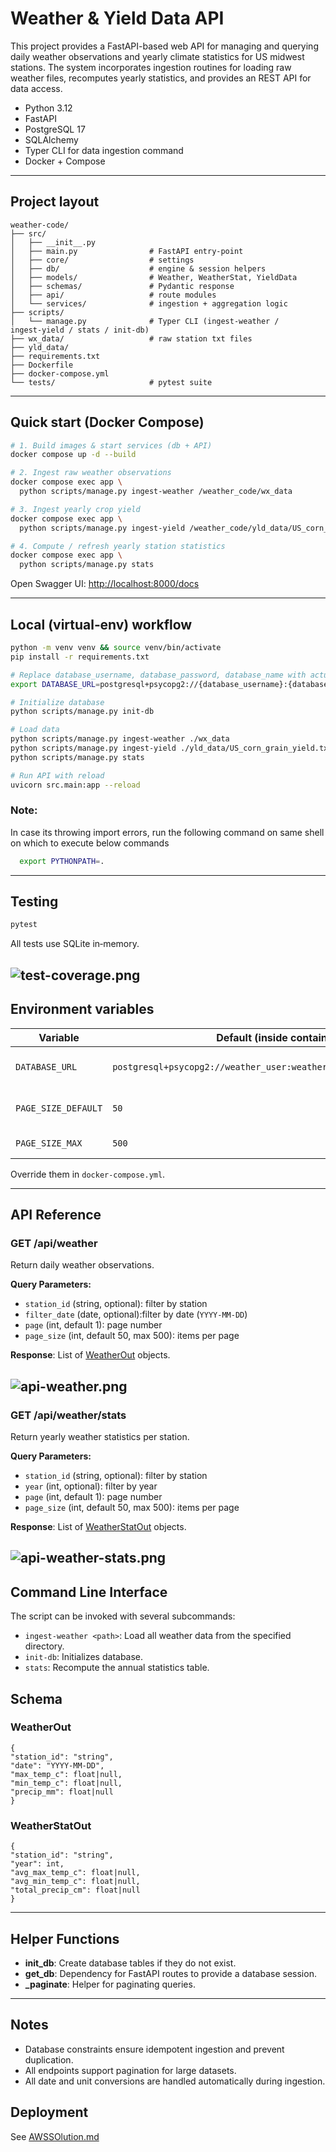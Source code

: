 # Weather & Yield Data API

This project provides a FastAPI-based web API for managing and querying daily weather observations and yearly climate statistics for US midwest stations. The system incorporates ingestion routines for loading raw weather files, recomputes yearly statistics, and provides an REST API for data access.

- Python 3.12 
- FastAPI
- PostgreSQL 17
- SQLAlchemy 
- Typer CLI for data ingestion command
- Docker + Compose 

---

## Project layout

```
weather-code/                  
├── src/                      
│   ├── __init__.py
│   ├── main.py                # FastAPI entry‑point
│   ├── core/                  # settings
│   ├── db/                    # engine & session helpers
│   ├── models/                # Weather, WeatherStat, YieldData
│   ├── schemas/               # Pydantic response
│   ├── api/                   # route modules
│   └── services/              # ingestion + aggregation logic
├── scripts/
│   └── manage.py              # Typer CLI (ingest‑weather / ingest‑yield / stats / init‑db)
├── wx_data/                   # raw station txt files 
├── yld_data/
├── requirements.txt
├── Dockerfile
├── docker-compose.yml
└── tests/                     # pytest suite
```

---

## Quick start (Docker Compose)

```bash
# 1. Build images & start services (db + API)
docker compose up -d --build

# 2. Ingest raw weather observations
docker compose exec app \
  python scripts/manage.py ingest-weather /weather_code/wx_data

# 3. Ingest yearly crop yield
docker compose exec app \
  python scripts/manage.py ingest-yield /weather_code/yld_data/US_corn_grain_yield.txt

# 4. Compute / refresh yearly station statistics
docker compose exec app \
  python scripts/manage.py stats
```


Open Swagger UI: [http://localhost:8000/docs](http://localhost:8000/docs)

---

## Local (virtual‑env) workflow

```bash
python -m venv venv && source venv/bin/activate
pip install -r requirements.txt

# Replace database_username, database_password, database_name with actual values
export DATABASE_URL=postgresql+psycopg2://{database_username}:{database_password}@localhost:5432/{database_name}

# Initialize database
python scripts/manage.py init-db

# Load data
python scripts/manage.py ingest-weather ./wx_data
python scripts/manage.py ingest-yield ./yld_data/US_corn_grain_yield.txt
python scripts/manage.py stats

# Run API with reload
uvicorn src.main:app --reload
```
### Note: 
In case its throwing import errors, run the following command on same shell on which to execute below commands
```bash
  export PYTHONPATH=.
```

---

## Testing

```bash
pytest 
```

All tests use SQLite in‑memory.

![test-coverage.png](images/test-coverage.png)
---

## Environment variables

| Variable            | Default (inside container)                                          | Purpose                   |
| ------------------- | ------------------------------------------------------------------- | ------------------------- |
| `DATABASE_URL`      | `postgresql+psycopg2://weather_user:weather_pass@db:5432/weatherdb` | SQLAlchemy connection URL |
| `PAGE_SIZE_DEFAULT` | `50`                                                                | Default pagination size   |
| `PAGE_SIZE_MAX`     | `500`                                                               | Max page size             |

Override them in `docker-compose.yml`.

---

## API Reference

### GET /api/weather

Return daily weather observations.

**Query Parameters:**

- `station_id` (string, optional): filter by station
- `filter_date` (date, optional):filter by date (`YYYY-MM-DD`)
- `page` (int, default 1): page number
- `page_size` (int, default 50, max 500): items per page

**Response**: List of [WeatherOut](#weatherout) objects.

![api-weather.png](images/api-weather.png)
---

### GET /api/weather/stats

Return yearly weather statistics per station.

**Query Parameters:**

- `station_id` (string, optional): filter by station
- `year` (int, optional): filter by year
- `page` (int, default 1): page number
- `page_size` (int, default 50, max 500): items per page

**Response**: List of [WeatherStatOut](#weatherstatout) objects.

![api-weather-stats.png](images/api-weather-stats.png)
---

## Command Line Interface

The script can be invoked with several subcommands:

- `ingest-weather <path>`: Load all weather data from the specified directory.
- `init-db`: Initializes database.
- `stats`: Recompute the annual statistics table.


## Schema

### WeatherOut

```code
{
"station_id": "string",
"date": "YYYY-MM-DD",
"max_temp_c": float|null,
"min_temp_c": float|null,
"precip_mm": float|null
}
```

### WeatherStatOut

```code
{
"station_id": "string",
"year": int,
"avg_max_temp_c": float|null,
"avg_min_temp_c": float|null,
"total_precip_cm": float|null
}
```

---

## Helper Functions

- **init_db**: Create database tables if they do not exist.
- **get_db**: Dependency for FastAPI routes to provide a database session.
- **\_paginate**: Helper for paginating queries.

---

## Notes

- Database constraints ensure idempotent ingestion and prevent duplication.
- All endpoints support pagination for large datasets.
- All date and unit conversions are handled automatically during ingestion.

## Deployment
See [AWSSOlution.md](AWSSOlution.md)

